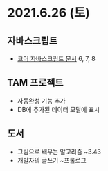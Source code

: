 # 2021.6.26 (토)

## 자바스크립트

- [코어 자바스크립트 문서](https://ko.javascript.info/document) 6, 7, 8

## TAM 프로젝트

- 자동완성 기능 추가
- DB에 추가된 데이터 모달에 표시

## 도서

- 그림으로 배우는 알고리즘 ~3.43
- 개발자의 글쓰기 ~프롤로그
